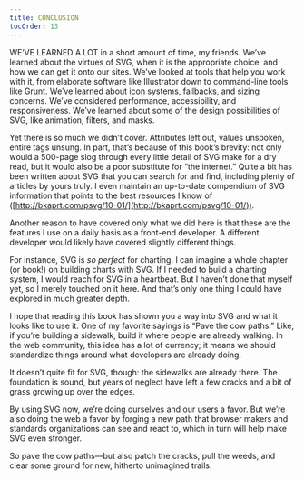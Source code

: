 ```yaml
---
title: CONCLUSION
tocOrder: 13
---
```

WE’VE LEARNED A LOT in a short amount of time, my friends. We’ve learned about the virtues of SVG, when it is the appropriate choice, and how we can get it onto our sites. We’ve looked at tools that help you work with it, from elaborate software like Illustrator down to command-line tools like Grunt. We’ve learned about icon systems, fallbacks, and sizing concerns. We’ve considered performance, accessibility, and responsiveness. We’ve learned about some of the design possibilities of SVG, like animation, filters, and masks.

Yet there is so much we didn’t cover. Attributes left out, values unspoken, entire tags unsung. In part, that’s because of this book’s brevity: not only would a 500-page slog through every little detail of SVG make for a dry read, but it would also be a poor substitute for “the internet.” Quite a bit has been written about SVG that you can search for and find, including plenty of articles by yours truly. I even maintain an up-to-date compendium of SVG information that points to the best resources I know of ([http://bkaprt.com/psvg/10-01/](http://bkaprt.com/psvg/10-01/)).

Another reason to have covered only what we did here is that these are the features I use on a daily basis as a front-end developer. A different developer would likely have covered slightly different things.

For instance, SVG is *so perfect* for charting. I can imagine a whole chapter (or book!) on building charts with SVG. If I needed to build a charting system, I would reach for SVG in a heartbeat. But I haven’t done that myself yet, so I merely touched on it here. And that’s only one thing I could have explored in much greater depth.

I hope that reading this book has shown you a way into SVG and what it looks like to use it. One of my favorite sayings is “Pave the cow paths.” Like, if you’re building a sidewalk, build it where people are already walking. In the web community, this idea has a lot of currency; it means we should standardize things around what developers are already doing.

It doesn’t quite fit for SVG, though: the sidewalks are already there. The foundation is sound, but years of neglect have left a few cracks and a bit of grass growing up over the edges.

By using SVG now, we’re doing ourselves and our users a favor. But we’re also doing the web a favor by forging a new path that browser makers and standards organizations can see and react to, which in turn will help make SVG even stronger.

So pave the cow paths—but also patch the cracks, pull the weeds, and clear some ground for new, hitherto unimagined trails.
